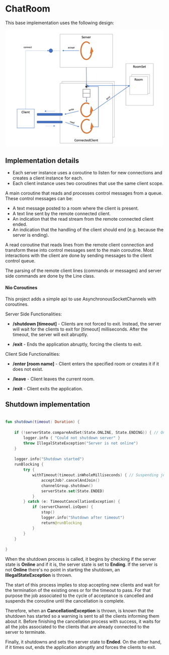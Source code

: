 # ChatRoom

This base implementation uses the following design:

![App Diagram](AppDiagram.png)

## Implementation details

- Each server instance uses a coroutine to listen for new connections and creates a client instance for each.
- Each client instance uses two coroutines that use the same client scope.

A main coroutine that reads and processes control messages from a queue. These control messages can be:

- A text message posted to a room where the client is present.
- A text line sent by the remote connected client.
- An indication that the read stream from the remote connected client ended.
- An indication that the handling of the client should end (e.g. because the server is ending).

A read coroutine that reads lines from the remote client connection and transform these into control messages sent to
the main coroutine.
Most interactions with the client are done by sending messages to the client control queue.

The parsing of the remote client lines (commands or messages) and server side commands are done by the Line class.

#### Nio Coroutines

This project adds a simple api to use AsynchronousSocketChannels with coroutines.

Server Side Functionalities:

- **/shutdown [timeout]** - Clients are not forced to exit. Instead, the server will wait for the clients to
  exit for [timeout] milliseconds.
  After the timeout, the server will exit abruptly.

- **/exit** - Ends the application abruptly, forcing the clients to exit.

Client Side Functionalities:

- **/enter [room name]** - Client enters the specified room or creates it if it does not exist.

- **/leave** - Client leaves the current room.

- **/exit** - Client exits the application.

## Shutdown implementation

```kotlin

fun shutdown(timeout: Duration) {

    if (!serverState.compareAndSet(State.ONLINE, State.ENDING)) { // Only one thread can shutdown the server.
        logger.info { "Could not shutdown server" }
        throw IllegalStateException("Server is not online")
    }

    logger.info("Shutdown started")
    runBlocking {
        try {
            withTimeout(timeout.inWholeMilliseconds) { // Suspending join with timeout
                acceptJob?.cancelAndJoin()
                channelGroup.shutdown()
                serverState.set(State.ENDED)
            }
        } catch (e: TimeoutCancellationException) {
            if (serverChannel.isOpen) {
                stop()
                logger.info("Shutdown after timeout")
                return@runBlocking
            }
        }
    }

}


```

When the shutdown process is called, it begins by checking if the server state is **Online** and if it is, the server
state
is set to **Ending**. If the server is not **Online** there's no point in starting the shutdown, an **IllegalStateException** is thrown.

The start of this process implies to stop accepting new clients and wait for the termination of the existing ones or for the timeout to pass. For that purpose the job associated to the cycle of acceptance is cancelled and suspends the coroutine until the cancellation is complete.

Therefore, when an **CancellationException** is thrown, is known that the shutdown has started so a warning is sent to
all the clients informing them about it. Before finishing the cancellation process with success, it waits for all the jobs associated
to the clients that are already connected to the server to terminate.

Finally, it shutdowns and sets the server state to **Ended**. On the other hand,
if it times out, ends the application abruptly and forces the clients to exit.
